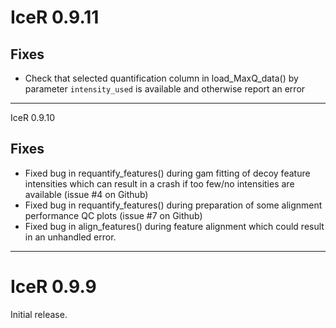# IceR 0.9.11

## Fixes

* Check that selected quantification column in load_MaxQ_data() by parameter `intensity_used` is available and otherwise report an error

---

IceR 0.9.10

## Fixes

* Fixed bug in requantify_features() during gam fitting of decoy feature intensities which can result in a crash if too few/no intensities are available (issue #4 on Github)
* Fixed bug in requantify_features() during preparation of some alignment performance QC plots (issue #7 on Github)
* Fixed bug in align_features() during feature alignment which could result in an unhandled error.

---

# IceR 0.9.9

Initial release.
